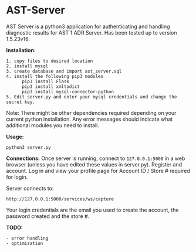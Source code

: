 # AST-Server
AST Server is a python3 application for authenticating and handling diagnostic results for AST 1 ADR Server. Has been tested up to version 1.5.23v16.

__Installation:__
```
1. copy files to desired location
2. install mysql
3. create database and import ast_server.sql
4. install the following pip3 modules
      pip3 install Flask
      pip3 install xmltodict
      pip3 install mysql-connector-python
5. Edit server.py and enter your mysql credentials and change the secret key.
```
Note: There might be other dependencies required depending on your current python installation. Any error messages should indicate what additional modules you need to install.

__Usage:__
```
python3 server.py
```

__Connections:__
Once server is running, connect to ```127.0.0.1:5000``` in a web browser (unless you have edited these values in server.py). Register and account. Log in and view your profile page for Account ID / Store # required for login.

Server connects to:
```
http://127.0.0.1:5000/services/ws/capture
```
Your login credentials are the email you used to create the account, the password created and the store #.

__TODO:__
```
- error handling
- optimization
```
